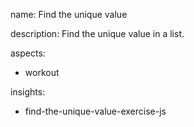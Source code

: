 name: Find the unique value

description: Find the unique value in a list.

aspects:
  - workout

insights:
  - find-the-unique-value-exercise-js